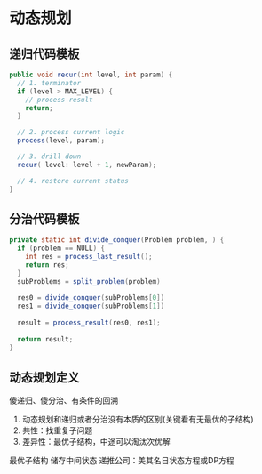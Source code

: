 # 动态规划

## 递归代码模板

```java
public void recur(int level, int param) { 
  // 1. terminator 
  if (level > MAX_LEVEL) { 
    // process result 
    return; 
  }

  // 2. process current logic 
  process(level, param); 

  // 3. drill down 
  recur( level: level + 1, newParam); 

  // 4. restore current status
}
```

## 分治代码模板

```java
private static int divide_conquer(Problem problem, ) {
  if (problem == NULL) {
    int res = process_last_result();
    return res;     
  }
  subProblems = split_problem(problem)
  
  res0 = divide_conquer(subProblems[0])
  res1 = divide_conquer(subProblems[1])
  
  result = process_result(res0, res1);
  
  return result;
}
```

## 动态规划定义

傻递归、傻分治、有条件的回溯

1. 动态规划和递归或者分治没有本质的区别(关键看有无最优的子结构)
2. 共性：找重复子问题
3. 差异性：最优子结构，中途可以淘汰次优解

最优子结构
储存中间状态
递推公司：美其名日状态方程或DP方程